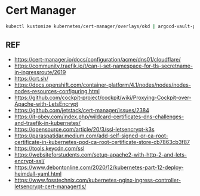 # Cert Manager

```bash
kubectl kustomize kubernetes/cert-manager/overlays/okd | argocd-vault-plugin generate - | kubectl apply -f -
```

## REF

- <https://cert-manager.io/docs/configuration/acme/dns01/cloudflare/>
- <https://community.traefik.io/t/can-i-set-namespace-for-tls-secretname-in-ingressroute/2619>
- <https://crt.sh/>
- <https://docs.openshift.com/container-platform/4.1/nodes/nodes/nodes-nodes-resources-configuring.html>
- <https://github.com/cockpit-project/cockpit/wiki/Proxying-Cockpit-over-Apache-with-LetsEncrypt>
- <https://github.com/jetstack/cert-manager/issues/2384>
- <https://it-obey.com/index.php/wildcard-certificates-dns-challenges-and-traefik-in-kubernetes/>
- <https://opensource.com/article/20/3/ssl-letsencrypt-k3s>
- <https://paraspatidar.medium.com/add-self-signed-or-ca-root-certificate-in-kubernetes-pod-ca-root-certificate-store-cb7863cb3f87>
- <https://tools.keycdn.com/ssl>
- <https://websiteforstudents.com/setup-apache2-with-http-2-and-lets-encrypt-ssl/>
- <https://www.debontonline.com/2020/12/kubernetes-part-12-deploy-heimdall-yaml.html>
- <https://www.fosstechnix.com/kubernetes-nginx-ingress-controller-letsencrypt-cert-managertls/>
